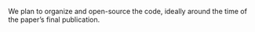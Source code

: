 We plan to organize and open-source the code, ideally around the time of the paper’s final publication.

